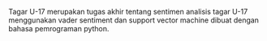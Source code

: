 Tagar U-17
merupakan tugas akhir tentang sentimen analisis tagar U-17 menggunakan vader sentiment dan support vector machine
dibuat dengan bahasa pemrograman python.
